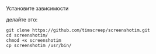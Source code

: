 Установите зависимости

делайте это:
```
git clone https://github.com/timscreep/screenshotim.git
cd screenshotim/
chmod +x screenshotim
cp screenshotim /usr/bin/
```
